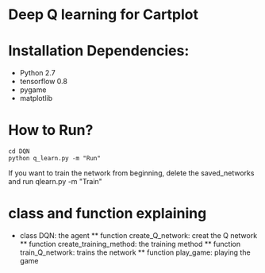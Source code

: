 # Deep Q learning for Cartplot

# Installation Dependencies:

* Python 2.7
* tensorflow 0.8 
* pygame
* matplotlib

# How to Run?

```
cd DQN
python q_learn.py -m "Run"
```

If you want to train the network from beginning, delete the saved_networks and run qlearn.py -m "Train"

# class and function explaining

* class DQN: the agent
** function create_Q_network: creat the Q network
** function create_training_method: the training method
** function train_Q_network: trains the network
** function play_game: playing the game

